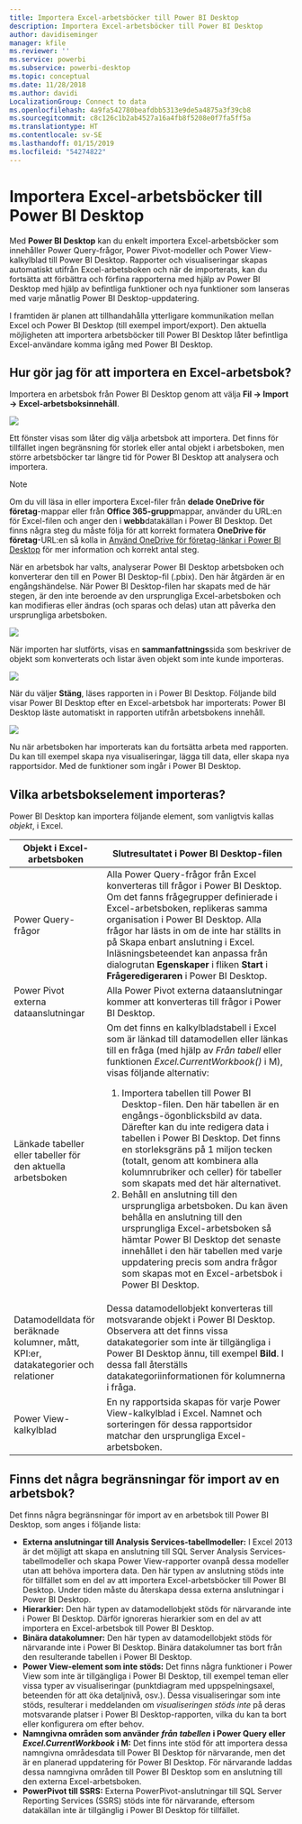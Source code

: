 ```yaml
---
title: Importera Excel-arbetsböcker till Power BI Desktop
description: Importera Excel-arbetsböcker till Power BI Desktop
author: davidiseminger
manager: kfile
ms.reviewer: ''
ms.service: powerbi
ms.subservice: powerbi-desktop
ms.topic: conceptual
ms.date: 11/28/2018
ms.author: davidi
LocalizationGroup: Connect to data
ms.openlocfilehash: 4a9fa542780beafdbb5313e9de5a4875a3f39cb8
ms.sourcegitcommit: c8c126c1b2ab4527a16a4fb8f5208e0f7fa5ff5a
ms.translationtype: HT
ms.contentlocale: sv-SE
ms.lasthandoff: 01/15/2019
ms.locfileid: "54274822"
---
```

# <a name="import-excel-workbooks-into-power-bi-desktop"></a>Importera Excel-arbetsböcker till Power BI Desktop
Med **Power BI Desktop** kan du enkelt importera Excel-arbetsböcker som innehåller Power Query-frågor, Power Pivot-modeller och Power View-kalkylblad till Power BI Desktop. Rapporter och visualiseringar skapas automatiskt utifrån Excel-arbetsboken och när de importerats, kan du fortsätta att förbättra och förfina rapporterna med hjälp av Power BI Desktop med hjälp av befintliga funktioner och nya funktioner som lanseras med varje månatlig Power BI Desktop-uppdatering.

I framtiden är planen att tillhandahålla ytterligare kommunikation mellan Excel och Power BI Desktop (till exempel import/export). Den aktuella möjligheten att importera arbetsböcker till Power BI Desktop låter befintliga Excel-användare komma igång med Power BI Desktop.

## <a name="how-do-i-import-an-excel-workbook"></a>Hur gör jag för att importera en Excel-arbetsbok?
Importera en arbetsbok från Power BI Desktop genom att välja **Fil -\> Import -\> Excel-arbetsboksinnehåll**.

![](media/desktop-import-excel-workbooks/importexceltopbi_1.png)

Ett fönster visas som låter dig välja arbetsbok att importera. Det finns för tillfället ingen begränsning för storlek eller antal objekt i arbetsboken, men större arbetsböcker tar längre tid för Power BI Desktop att analysera och importera.

> [!NOTE]
> Om du vill läsa in eller importera Excel-filer från **delade OneDrive för företag**-mappar eller från **Office 365-grupp**mappar, använder du URL:en för Excel-filen och anger den i **webb**datakällan i Power BI Desktop. Det finns några steg du måste följa för att korrekt formatera **OneDrive för företag**-URL:en så kolla in [Använd OneDrive för företag-länkar i Power BI Desktop](desktop-use-onedrive-business-links.md) för mer information och korrekt antal steg.
> 
> 

När en arbetsbok har valts, analyserar Power BI Desktop arbetsboken och konverterar den till en Power BI Desktop-fil (.pbix). Den här åtgärden är en engångshändelse. När Power BI Desktop-filen har skapats med de här stegen, är den inte beroende av den ursprungliga Excel-arbetsboken och kan modifieras eller ändras (och sparas och delas) utan att påverka den ursprungliga arbetsboken.

![](media/desktop-import-excel-workbooks/importexceltopbi_2.png)

När importen har slutförts, visas en **sammanfattnings**sida som beskriver de objekt som konverterats och listar även objekt som inte kunde importeras.

![](media/desktop-import-excel-workbooks/importexceltopbi_3.png)

När du väljer **Stäng**, läses rapporten in i Power BI Desktop. Följande bild visar Power BI Desktop efter en Excel-arbetsbok har importerats: Power BI Desktop läste automatiskt in rapporten utifrån arbetsbokens innehåll.

![](media/desktop-import-excel-workbooks/importexceltopbi_4.png)

Nu när arbetsboken har importerats kan du fortsätta arbeta med rapporten. Du kan till exempel skapa nya visualiseringar, lägga till data, eller skapa nya rapportsidor. Med de funktioner som ingår i Power BI Desktop.

## <a name="which-workbook-elements-are-imported"></a>Vilka arbetsbokselement importeras?
Power BI Desktop kan importera följande element, som vanligtvis kallas *objekt*, i Excel.

| Objekt i Excel-arbetsboken | Slutresultatet i Power BI Desktop-filen |
| --- | --- |
| Power Query-frågor |Alla Power Query-frågor från Excel konverteras till frågor i Power BI Desktop. Om det fanns frågegrupper definierade i Excel-arbetsboken, replikeras samma organisation i Power BI Desktop. Alla frågor har lästs in om de inte har ställts in på Skapa enbart anslutning i Excel. Inläsningsbeteendet kan anpassa från dialogrutan **Egenskaper** i fliken **Start** i **Frågeredigeraren** i Power BI Desktop. |
| Power Pivot externa dataanslutningar |Alla Power Pivot externa dataanslutningar kommer att konverteras till frågor i Power BI Desktop. |
| Länkade tabeller eller tabeller för den aktuella arbetsboken |Om det finns en kalkylbladstabell i Excel som är länkad till datamodellen eller länkas till en fråga (med hjälp av *Från tabell* eller funktionen *Excel.CurrentWorkbook()* i M), visas följande alternativ: <ol><li>Importera tabellen till Power BI Desktop-filen. Den här tabellen är en engångs-ögonblicksbild av data. Därefter kan du inte redigera data i tabellen i Power BI Desktop. Det finns en storleksgräns på 1 miljon tecken (totalt, genom att kombinera alla kolumnrubriker och celler) för tabeller som skapats med det här alternativet.</li><li>Behåll en anslutning till den ursprungliga arbetsboken. Du kan även behålla en anslutning till den ursprungliga Excel-arbetsboken så hämtar Power BI Desktop det senaste innehållet i den här tabellen med varje uppdatering precis som andra frågor som skapas mot en Excel-arbetsbok i Power BI Desktop.</li></ul> |
| Datamodelldata för beräknade kolumner, mått, KPI:er, datakategorier och relationer |Dessa datamodellobjekt konverteras till motsvarande objekt i Power BI Desktop. Observera att det finns vissa datakategorier som inte är tillgängliga i Power BI Desktop ännu, till exempel **Bild**. I dessa fall återställs datakategoriinformationen för kolumnerna i fråga. |
| Power View-kalkylblad |En ny rapportsida skapas för varje Power View-kalkylblad i Excel. Namnet och sorteringen för dessa rapportsidor matchar den ursprungliga Excel-arbetsboken. |

## <a name="are-there-any-limitations-to-importing-a-workbook"></a>Finns det några begränsningar för import av en arbetsbok?
Det finns några begränsningar för import av en arbetsbok till Power BI Desktop, som anges i följande lista:

* **Externa anslutningar till Analysis Services-tabellmodeller:** I Excel 2013 är det möjligt att skapa en anslutning till SQL Server Analysis Services-tabellmodeller och skapa Power View-rapporter ovanpå dessa modeller utan att behöva importera data. Den här typen av anslutning stöds inte för tillfället som en del av att importera Excel-arbetsböcker till Power BI Desktop. Under tiden måste du återskapa dessa externa anslutningar i Power BI Desktop.
* **Hierarkier:** Den här typen av datamodellobjekt stöds för närvarande inte i Power BI Desktop. Därför ignoreras hierarkier som en del av att importera en Excel-arbetsbok till Power BI Desktop.
* **Binära datakolumner:** Den här typen av datamodellobjekt stöds för närvarande inte i Power BI Desktop. Binära datakolumner tas bort från den resulterande tabellen i Power BI Desktop.
* **Power View-element som inte stöds:** Det finns några funktioner i Power View som inte är tillgängliga i Power BI Desktop, till exempel teman eller vissa typer av visualiseringar (punktdiagram med uppspelningsaxel, beteenden för att öka detaljnivå, osv.). Dessa visualiseringar som inte stöds, resulterar i meddelanden om *visualiseringen stöds inte* på deras motsvarande platser i Power BI Desktop-rapporten, vilka du kan ta bort eller konfigurera om efter behov.
* **Namngivna områden som använder** ***från tabellen*** **i Power Query eller** ***Excel.CurrentWorkbook*** **i M:** Det finns inte stöd för att importera dessa namngivna områdesdata till Power BI Desktop för närvarande, men det är en planerad uppdatering för Power BI Desktop. För närvarande laddas dessa namngivna områden till Power BI Desktop som en anslutning till den externa Excel-arbetsboken.
* **PowerPivot till SSRS:** Externa PowerPivot-anslutningar till SQL Server Reporting Services (SSRS) stöds inte för närvarande, eftersom datakällan inte är tillgänglig i Power BI Desktop för tillfället.

